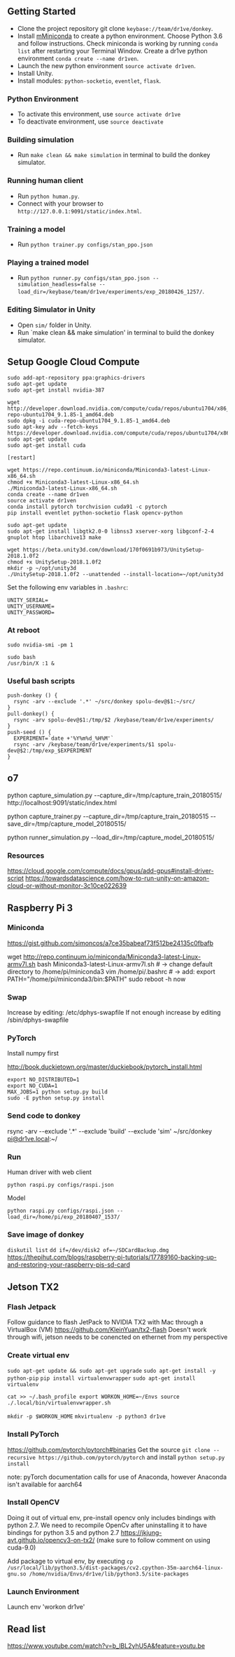 ## Getting Started 

- Clone the project repository git clone `keybase://team/dr1ve/donkey`.
- Install [mMiniconda](https://conda.io/miniconda.html) to create a python
  environment. Choose Python 3.6 and follow instructions. Check miniconda is
  working by running `conda list` after restarting your Terminal Window.
  Create a dr1ve python environment `conda create --name dr1ven`.
- Launch the new python environment `source activate dr1ven`.
- Install Unity.
- Install modules: `python-socketio`, `eventlet`, `flask`.

### Python Environment 

- To activate this environment, use `source activate dr1ve`
- To deactivate environment, use `source deactivate`

### Building simulation

- Run `make clean && make simulation` in terminal to build the donkey
  simulator.

### Running human client

- Run `python human.py`.
- Connect with your browser to `http://127.0.0.1:9091/static/index.html`.

### Training a model

- Run `python trainer.py configs/stan_ppo.json`

### Playing a trained model

- Run `python runner.py configs/stan_ppo.json --simulation_headless=false --load_dir=/keybase/team/dr1ve/experiments/exp_20180426_1257/`.

### Editing Simulator in Unity 

- Open `sim/` folder in Unity.
- Run `make clean && make simulation' in terminal to build the donkey
  simulator.

## Setup Google Cloud Compute

```
sudo add-apt-repository ppa:graphics-drivers
sudo apt-get update
sudo apt-get install nvidia-387

wget http://developer.download.nvidia.com/compute/cuda/repos/ubuntu1704/x86_64/cuda-repo-ubuntu1704_9.1.85-1_amd64.deb
sudo dpkg -i cuda-repo-ubuntu1704_9.1.85-1_amd64.deb                            
sudo apt-key adv --fetch-keys https://developer.download.nvidia.com/compute/cuda/repos/ubuntu1704/x86_64/7fa2af80.pub
sudo apt-get update                                                             
sudo apt-get install cuda 

[restart]

wget https://repo.continuum.io/miniconda/Miniconda3-latest-Linux-x86_64.sh
chmod +x Miniconda3-latest-Linux-x86_64.sh
./Miniconda3-latest-Linux-x86_64.sh
conda create --name dr1ven
source activate dr1ven
conda install pytorch torchvision cuda91 -c pytorch
pip install eventlet python-socketio flask opencv-python

sudo apt-get update
sudo apt-get install libgtk2.0-0 libnss3 xserver-xorg libgconf-2-4 gnuplot htop libarchive13 make

wget https://beta.unity3d.com/download/170f0691b973/UnitySetup-2018.1.0f2
chmod +x UnitySetup-2018.1.0f2
mkdir -p ~/opt/unity3d
./UnitySetup-2018.1.0f2 --unattended --install-location=~/opt/unity3d

```

Set the following env variables in `.bashrc`:
```
UNITY_SERIAL=
UNITY_USERNAME=
UNITY_PASSWORD=
```

### At reboot

```
sudo nvidia-smi -pm 1

sudo bash
/usr/bin/X :1 &
```

### Useful bash scripts

```
push-donkey () {
  rsync -arv --exclude '.*' ~/src/donkey spolu-dev@$1:~/src/
}
pull-donkey() {
  rsync -arv spolu-dev@$1:/tmp/$2 /keybase/team/dr1ve/experiments/
}
push-seed () {
  EXPERIMENT=`date +'%Y%m%d_%H%M'`
  rsync -arv /keybase/team/dr1ve/experiments/$1 spolu-dev@$2:/tmp/exp_$EXPERIMENT
}
```

## o7

python capture_simulation.py --capture_dir=/tmp/capture_train_20180515/
http://localhost:9091/static/index.html

python capture_trainer.py --capture_dir=/tmp/capture_train_20180515 --save_dir=/tmp/capture_model_20180515/

python runner_simulation.py --load_dir=/tmp/capture_model_20180515/

### Resources

https://cloud.google.com/compute/docs/gpus/add-gpus#install-driver-script
https://towardsdatascience.com/how-to-run-unity-on-amazon-cloud-or-without-monitor-3c10ce022639

## Raspberry Pi 3

### Miniconda

https://gist.github.com/simoncos/a7ce35babeaf73f512be24135c0fbafb

wget http://repo.continuum.io/miniconda/Miniconda3-latest-Linux-armv7l.sh
bash Miniconda3-latest-Linux-armv7l.sh # -> change default directory to /home/pi/miniconda3
vim /home/pi/.bashrc # -> add: export PATH="/home/pi/miniconda3/bin:$PATH"
sudo reboot -h now

### Swap

Increase by editing: /etc/dphys-swapfile
If not enough increase by editing /sbin/dphys-swapfile

### PyTorch

Install numpy first

http://book.duckietown.org/master/duckiebook/pytorch_install.html

```
export NO_DISTRIBUTED=1
export NO_CUDA=1
MAX_JOBS=1 python setup.py build
sudo -E python setup.py install
```

### Send code to donkey

rsync -arv --exclude '.*' --exclude 'build' --exclude 'sim' ~/src/donkey pi@dr1ve.local:~/

### Run

Human driver with web client
```
python raspi.py configs/raspi.json
```

Model
```
python raspi.py configs/raspi.json --load_dir=/home/pi/exp_20180407_1537/
```

### Save image of donkey

`diskutil list`
`dd if=/dev/disk2 of=~/SDCardBackup.dmg`
https://thepihut.com/blogs/raspberry-pi-tutorials/17789160-backing-up-and-restoring-your-raspberry-pis-sd-card

## Jetson TX2

### Flash Jetpack

Follow guidance to flash JetPack to NVIDIA TX2 with Mac through a VirtualBox (VM)
https://github.com/KleinYuan/tx2-flash
Doesn't work through wifi, jetson needs to be conencted on ethernet from my perspective

### Create virtual env
`sudo apt-get update && sudo apt-get upgrade`
`sudo apt-get install -y python-pip`
`pip install virtualenvwrapper`
`sudo apt-get install virtualenv`

`cat >> ~/.bash_profile
export WORKON_HOME=~/Envs
source ./.local/bin/virtualenvwrapper.sh`

`mkdir -p $WORKON_HOME`
`mkvirtualenv -p python3 dr1ve`

### Install PyTorch

https://github.com/pytorch/pytorch#binaries
Get the source
`git clone --recursive https://github.com/pytorch/pytorch`
and install
`python setup.py install`

note:  pyTorch documentation calls for use of Anaconda, however Anaconda isn't available for aarch64

### Install OpenCV 

Doing it out of virtual env, pre-install opencv only includes bindings with python 2.7. We need to recompile OpenCv after uninstalling it to have bindings for python 3.5 and python 2.7
https://jkjung-avt.github.io/opencv3-on-tx2/ (make sure to follow comment on using cuda-9.0)

Add package to virtual env, by executing
`cp /usr/local/lib/python3.5/dist-packages/cv2.cpython-35m-aarch64-linux-gnu.so /home/nvidia/Envs/dr1ve/lib/python3.5/site-packages`

### Launch Environment 

Launch env
'workon dr1ve'

## Read list

https://www.youtube.com/watch?v=b_lBL2yhU5A&feature=youtu.be
